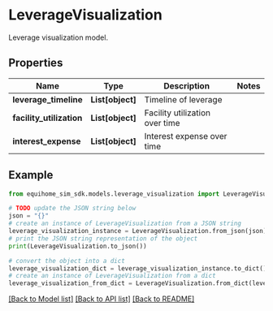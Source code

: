 # LeverageVisualization

Leverage visualization model.

## Properties

Name | Type | Description | Notes
------------ | ------------- | ------------- | -------------
**leverage_timeline** | **List[object]** | Timeline of leverage | 
**facility_utilization** | **List[object]** | Facility utilization over time | 
**interest_expense** | **List[object]** | Interest expense over time | 

## Example

```python
from equihome_sim_sdk.models.leverage_visualization import LeverageVisualization

# TODO update the JSON string below
json = "{}"
# create an instance of LeverageVisualization from a JSON string
leverage_visualization_instance = LeverageVisualization.from_json(json)
# print the JSON string representation of the object
print(LeverageVisualization.to_json())

# convert the object into a dict
leverage_visualization_dict = leverage_visualization_instance.to_dict()
# create an instance of LeverageVisualization from a dict
leverage_visualization_from_dict = LeverageVisualization.from_dict(leverage_visualization_dict)
```
[[Back to Model list]](../README.md#documentation-for-models) [[Back to API list]](../README.md#documentation-for-api-endpoints) [[Back to README]](../README.md)


